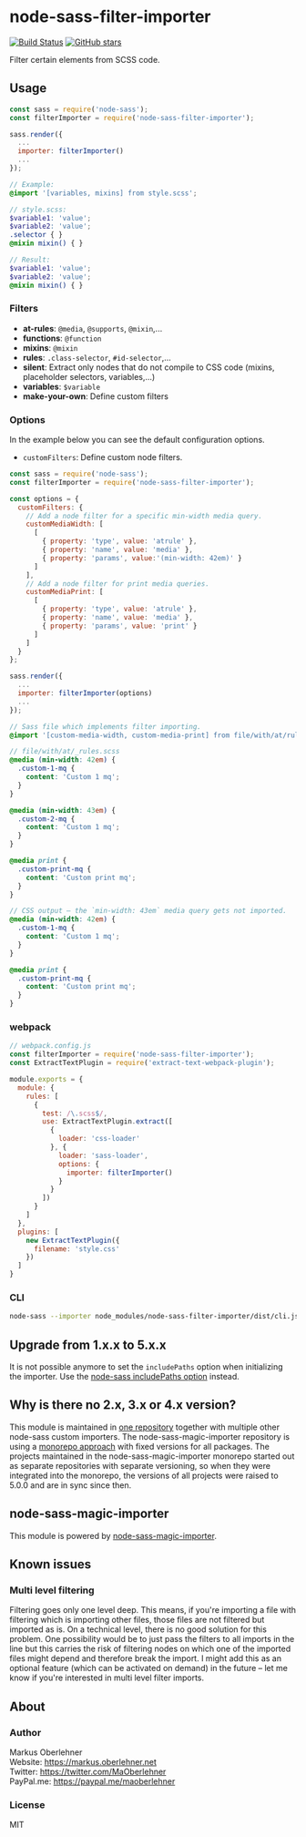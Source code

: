 # node-sass-filter-importer
[![Build Status](https://travis-ci.org/maoberlehner/node-sass-magic-importer.svg?branch=master)](https://travis-ci.org/maoberlehner/node-sass-magic-importer)
[![GitHub stars](https://img.shields.io/github/stars/maoberlehner/node-sass-magic-importer.svg?style=social&label=Star)](https://github.com/maoberlehner/node-sass-magic-importer)

Filter certain elements from SCSS code.

## Usage
```js
const sass = require('node-sass');
const filterImporter = require('node-sass-filter-importer');

sass.render({
  ...
  importer: filterImporter()
  ...
});
```

```scss
// Example:
@import '[variables, mixins] from style.scss';
```

```scss
// style.scss:
$variable1: 'value';
$variable2: 'value';
.selector { }
@mixin mixin() { }

// Result:
$variable1: 'value';
$variable2: 'value';
@mixin mixin() { }
```

### Filters
- **at-rules**: `@media`, `@supports`, `@mixin`,...
- **functions**: `@function`
- **mixins**: `@mixin`
- **rules**: `.class-selector`, `#id-selector`,...
- **silent**: Extract only nodes that do not compile to CSS code (mixins, placeholder selectors, variables,...)
- **variables**: `$variable`
- **make-your-own**: Define custom filters

### Options
In the example below you can see the default configuration options.

- `customFilters`: Define custom node filters.

```js
const sass = require('node-sass');
const filterImporter = require('node-sass-filter-importer');

const options = {
  customFilters: {
    // Add a node filter for a specific min-width media query.
    customMediaWidth: [
      [
        { property: 'type', value: 'atrule' },
        { property: 'name', value: 'media' },
        { property: 'params', value:'(min-width: 42em)' }
      ]
    ],
    // Add a node filter for print media queries.
    customMediaPrint: [
      [
        { property: 'type', value: 'atrule' },
        { property: 'name', value: 'media' },
        { property: 'params', value: 'print' }
      ]
    ]
  }
};

sass.render({
  ...
  importer: filterImporter(options)
  ...
});
```

```scss
// Sass file which implements filter importing.
@import '[custom-media-width, custom-media-print] from file/with/at/rules';
```

```scss
// file/with/at/_rules.scss
@media (min-width: 42em) {
  .custom-1-mq {
    content: 'Custom 1 mq';
  }
}

@media (min-width: 43em) {
  .custom-2-mq {
    content: 'Custom 1 mq';
  }
}

@media print {
  .custom-print-mq {
    content: 'Custom print mq';
  }
}
```

```scss
// CSS output – the `min-width: 43em` media query gets not imported.
@media (min-width: 42em) {
  .custom-1-mq {
    content: 'Custom 1 mq';
  }
}

@media print {
  .custom-print-mq {
    content: 'Custom print mq';
  }
}
```

### webpack
```js
// webpack.config.js
const filterImporter = require('node-sass-filter-importer');
const ExtractTextPlugin = require('extract-text-webpack-plugin');

module.exports = {
  module: {
    rules: [
      {
        test: /\.scss$/,
        use: ExtractTextPlugin.extract([
          {
            loader: 'css-loader'
          }, {
            loader: 'sass-loader',
            options: {
              importer: filterImporter()
            }
          }
        ])
      }
    ]
  },
  plugins: [
    new ExtractTextPlugin({
      filename: 'style.css'
    })
  ]
}
```

### CLI
```bash
node-sass --importer node_modules/node-sass-filter-importer/dist/cli.js -o dist src/index.scss
```

## Upgrade from 1.x.x to 5.x.x
It is not possible anymore to set the `includePaths` option when initializing the importer. Use the [node-sass includePaths option](https://github.com/sass/node-sass#includepaths) instead.

## Why is there no 2.x, 3.x or 4.x version?
This module is maintained in [one repository](https://github.com/maoberlehner/node-sass-magic-importer) together with multiple other node-sass custom importers. The node-sass-magic-importer repository is using a [monorepo approach](https://medium.com/@maoberlehner/monorepos-in-the-wild-33c6eb246cb9) with fixed versions for all packages. The projects maintained in the node-sass-magic-importer monorepo started out as separate repositories with separate versioning, so when they were integrated into the monorepo, the versions of all projects were raised to 5.0.0 and are in sync since then.

## node-sass-magic-importer
This module is powered by [node-sass-magic-importer](https://github.com/maoberlehner/node-sass-magic-importer).

## Known issues
### Multi level filtering
Filtering goes only one level deep. This means, if you're importing a file with filtering which is importing other files, those files are not filtered but imported as is. On a technical level, there is no good solution for this problem. One possibility would be to just pass the filters to all imports in the line but this carries the risk of filtering nodes on which one of the imported files might depend and therefore break the import. I might add this as an optional feature (which can be activated on demand) in the future – let me know if you're interested in multi level filter imports.

## About
### Author
Markus Oberlehner  
Website: https://markus.oberlehner.net  
Twitter: https://twitter.com/MaOberlehner  
PayPal.me: https://paypal.me/maoberlehner

### License
MIT
